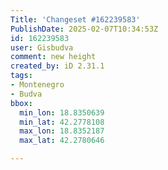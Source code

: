 ```yaml
---
Title: 'Changeset #162239583'
PublishDate: 2025-02-07T10:34:53Z
id: 162239583
user: Gisbudva
comment: new height
created_by: iD 2.31.1
tags:
- Montenegro
- Budva
bbox:
  min_lon: 18.8350639
  min_lat: 42.2778108
  max_lon: 18.8352187
  max_lat: 42.2780646

---
```

